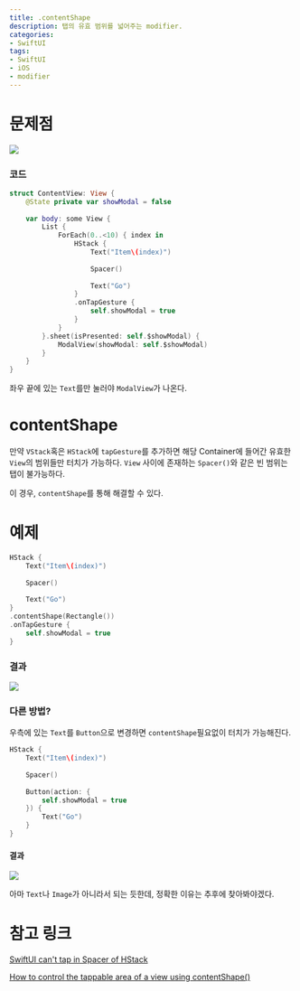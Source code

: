 ```yaml
---
title: .contentShape
description: 탭의 유효 범위를 넓어주는 modifier.
categories:
- SwiftUI
tags:
- SwiftUI
- iOS
- modifier
---
```


# 문제점

![](/images/swiftui/contentShape/problem.png)

### 코드
```swift
struct ContentView: View {
    @State private var showModal = false
    
    var body: some View {
        List {
            ForEach(0..<10) { index in
                HStack {
                    Text("Item\(index)")
                    
                    Spacer()
                    
                    Text("Go")
                }
                .onTapGesture {
                    self.showModal = true
                }
            }
        }.sheet(isPresented: self.$showModal) {
            ModalView(showModal: self.$showModal)
        }
    }
}
```

좌우 끝에 있는 `Text`를만 눌러야 `ModalView`가 나온다.

# contentShape
만약 `VStack`혹은 `HStack`에 `tapGesture`를 추가하면 해당 Container에 들어간 유효한 `View`의 범위들만 터치가 가능하다. `View` 사이에 존재하는 `Spacer()`와 같은 빈 범위는 탭이 불가능하다.

이 경우, `contentShape`를 통해 해결할 수 있다.

# 예제
```swift
HStack {
    Text("Item\(index)")
    
    Spacer()
    
    Text("Go")
}
.contentShape(Rectangle())
.onTapGesture {
    self.showModal = true
}
```

### 결과
![](/images/swiftui/contentShape/solve.gif)

### 다른 방법?
우측에 있는 `Text`를 `Button`으로 변경하면 `contentShape`필요없이 터치가 가능해진다.

```swift
HStack {
    Text("Item\(index)")
    
    Spacer()
    
    Button(action: {
        self.showModal = true
    }) {
        Text("Go")
    }
}
```

#### 결과
![](/images/swiftui/contentShape/another.gif)

아마 `Text`나 `Image`가 아니라서 되는 듯한데, 정확한 이유는 추후에 찾아봐야겠다.

# 참고 링크
[SwiftUI can't tap in Spacer of HStack](https://stackoverflow.com/questions/57191013/swiftui-cant-tap-in-spacer-of-hstack)

[How to control the tappable area of a view using contentShape()](https://www.hackingwithswift.com/quick-start/swiftui/how-to-control-the-tappable-area-of-a-view-using-contentshape)